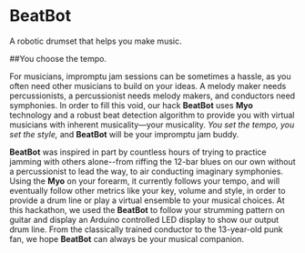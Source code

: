 BeatBot
=======

A robotic drumset that helps you make music.

##You choose the tempo.


For musicians, impromptu jam sessions can be sometimes a hassle, as you often need other musicians to build on your ideas. A melody maker needs percussionists, a percussionist needs melody makers, and conductors need symphonies. In order to fill this void, our hack **BeatBot** uses **Myo** technology and a robust beat detection algorithm to provide you with virtual musicians with inherent musicality—your musicality. *You set the tempo, you set the style,* and **BeatBot** will be your impromptu jam buddy.

**BeatBot** was inspired in part by countless hours of trying to practice jamming with others alone--from riffing the 12-bar blues on our own without a percussionist to lead the way, to air conducting imaginary symphonies. Using the **Myo** on your forearm, it currently follows your tempo, and will eventually follow other metrics like your key, volume and style, in order to provide a drum line or play a virtual ensemble to your musical choices. At this hackathon, we used the **BeatBot** to follow your strumming pattern on guitar and display an Arduino controlled LED display to show our output drum line. From the classically trained conductor to the 13-year-old punk fan, we hope **BeatBot** can always be your musical companion.